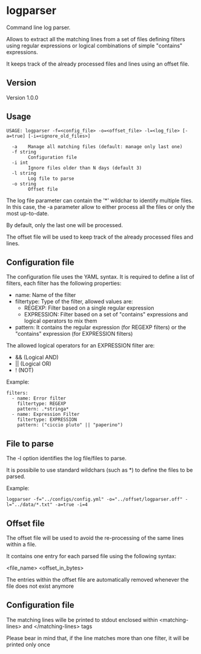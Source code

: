 # logparser

Command line log parser.

Allows to extract all the matching lines from a set of files defining filters using regular expressions or logical combinations of simple "contains" expressions.  

It keeps track of the already processed files and lines using an offset file.

## Version

Version 1.0.0

## Usage

```
USAGE: logparser -f=<config_file> -o=<offset_file> -l=<log_file> [-a=true] [-i=<ignore_old_files>]

  -a    Manage all matching files (default: manage only last one)
  -f string
        Configuration file
  -i int
        Ignore files older than N days (default 3)
  -l string
        Log file to parse
  -o string
        Offset file
```

The log file parameter can contain the '*' wildchar to identify multiple files. In this case, the -a parameter allow to either process all the files or only the most up-to-date.

By default, only the last one will be processed.

The offset file will be used to keep track of the already processed files and lines.

## Configuration file

The configuration file uses the YAML syntax. It is required to define a list of filters, each filter has the following properties:

- name: Name of the filter
- filtertype: Type of the filter, allowed values are:
  - REGEXP: Filter based on a single regular expression
  - EXPRESSION: Filter based on a set of "contains" expressions and logical operators to mix them
- pattern: It contains the regular expression (for REGEXP filters) or the "contains" expression (for EXPRESSION filters)

The allowed logical operators for an EXPRESSION filter are:

- && (Logical AND)
- || (Logical OR)
- ! (NOT)

Example:

```
filters:
  - name: Error filter
    filtertype: REGEXP
    pattern: .*stringa*
  - name: Expression Filter
    filtertype: EXPRESSION
    pattern: ("ciccio pluto" || "paperino")
```

## File to parse

The -l option identifies the log file/files to parse.

It is possibile to use standard wildchars (such as *) to define the files to be parsed.

Example:

```
logparser -f="../configs/config.yml" -o="../offset/logparser.off" -l="../data/*.txt" -a=true -i=4
```

## Offset file

The offset file will be used to avoid the re-processing of the same lines within a file. 

It contains one entry for each parsed file using the following syntax:

<file_name> <offset_in_bytes>

The entries within the offset file are automatically removed whenever the file does not exist anymore

## Configuration file

The matching lines wille be printed to stdout enclosed within &lt;matching-lines> and &lt;/matching-lines> tags

Please bear in mind that, if the line matches more than one filter, it will be printed only once
